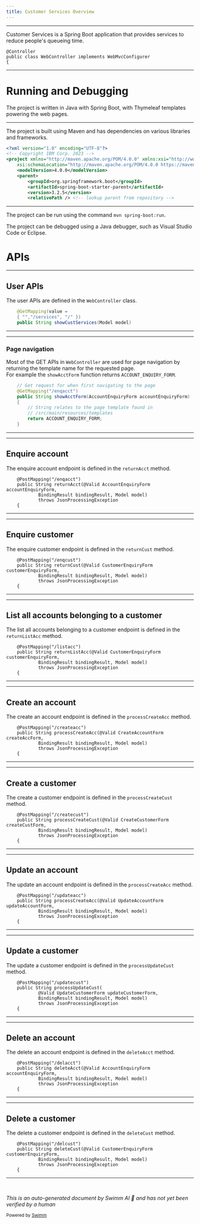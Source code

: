 ```yaml
---
title: Customer Services Overview
---
```

<SwmSnippet path="src/Z-OS-Connect-Customer-Services-Interface/src/main/java/com/ibm/cics/cip/bank/springboot/customerservices/controllers/WebController.java" line="53">

---

Customer Services is a Spring Boot application that provides services to reduce people's queueing time.

```
@Controller
public class WebController implements WebMvcConfigurer
{
```

---

</SwmSnippet>

# Running and Debugging

The project is written in Java with Spring Boot, with Thymeleaf templates powering the web pages.

<SwmSnippet path="/src/Z-OS-Connect-Customer-Services-Interface/pom.xml" line="1">

---

The project is built using Maven and has dependencies on various libraries and frameworks.

```xml
<?xml version="1.0" encoding="UTF-8"?>
<!-- Copyright IBM Corp. 2023 -->
<project xmlns="http://maven.apache.org/POM/4.0.0" xmlns:xsi="http://www.w3.org/2001/XMLSchema-instance"
	xsi:schemaLocation="http://maven.apache.org/POM/4.0.0 https://maven.apache.org/xsd/maven-4.0.0.xsd">
	<modelVersion>4.0.0</modelVersion>
	<parent>
		<groupId>org.springframework.boot</groupId>
		<artifactId>spring-boot-starter-parent</artifactId>
		<version>3.2.5</version>
		<relativePath /> <!-- lookup parent from repository -->
```

---

</SwmSnippet>

The project can be run using the command `mvn spring-boot:run`.

The project can be debugged using a Java debugger, such as Visual Studio Code or Eclipse.

# APIs

<SwmSnippet path="/src/Z-OS-Connect-Customer-Services-Interface/src/main/java/com/ibm/cics/cip/bank/springboot/customerservices/controllers/WebController.java" line="106">

---

## User APIs

The user APIs are defined in the <SwmToken path="src/Z-OS-Connect-Customer-Services-Interface/src/main/java/com/ibm/cics/cip/bank/springboot/customerservices/controllers/WebController.java" pos="54:4:4" line-data="public class WebController implements WebMvcConfigurer">`WebController`</SwmToken> class.

```java
	@GetMapping(value =
	{ "","/services", "/" })
	public String showCustServices(Model model)
```

---

</SwmSnippet>

<SwmSnippet path="/src/Z-OS-Connect-Customer-Services-Interface/src/main/java/com/ibm/cics/cip/bank/springboot/customerservices/controllers/WebController.java" line="123">

---

### Page navigation

Most of the GET APIs in <SwmToken path="/src/Z-OS-Connect-Customer-Services-Interface/src/main/java/com/ibm/cics/cip/bank/springboot/customerservices/controllers/WebController.java" pos="54:4:4" line-data="public class WebController implements WebMvcConfigurer">`WebController`</SwmToken> are used for page navigation by returning the template name for the requested page.\
For example the <SwmToken path="/src/Z-OS-Connect-Customer-Services-Interface/src/main/java/com/ibm/cics/cip/bank/springboot/customerservices/controllers/WebController.java" pos="125:5:5" line-data="	public String showAcctForm(AccountEnquiryForm accountEnquiryForm)">`showAcctForm`</SwmToken> function returns <SwmToken path="/src/Z-OS-Connect-Customer-Services-Interface/src/main/java/com/ibm/cics/cip/bank/springboot/customerservices/controllers/WebController.java" pos="129:3:3" line-data="		return ACCOUNT_ENQUIRY_FORM;">`ACCOUNT_ENQUIRY_FORM`</SwmToken>.

```java
	// Get request for when first navigating to the page
	@GetMapping("/enqacct")
	public String showAcctForm(AccountEnquiryForm accountEnquiryForm)
	{
		// String relates to the page template found in
		// /src/main/resources/templates
		return ACCOUNT_ENQUIRY_FORM;
	}
```

---

</SwmSnippet>

<SwmSnippet path="src/Z-OS-Connect-Customer-Services-Interface/src/main/java/com/ibm/cics/cip/bank/springboot/customerservices/controllers/WebController.java" line="137">

---

## Enquire account

The enquire account endpoint is defined in the <SwmToken path="/src/Z-OS-Connect-Customer-Services-Interface/src/main/java/com/ibm/cics/cip/bank/springboot/customerservices/controllers/WebController.java" pos="138:5:5" line-data="	public String returnAcct(@Valid AccountEnquiryForm accountEnquiryForm,">`returnAcct`</SwmToken> method.

```
	@PostMapping("/enqacct")
	public String returnAcct(@Valid AccountEnquiryForm accountEnquiryForm,
			BindingResult bindingResult, Model model)
			throws JsonProcessingException
	{
```

---

</SwmSnippet>

<SwmSnippet path="src/Z-OS-Connect-Customer-Services-Interface/src/main/java/com/ibm/cics/cip/bank/springboot/customerservices/controllers/WebController.java" line="241">

---

## Enquire customer

The enquire customer endpoint is defined in the <SwmToken path="/src/Z-OS-Connect-Customer-Services-Interface/src/main/java/com/ibm/cics/cip/bank/springboot/customerservices/controllers/WebController.java" pos="242:5:5" line-data="	public String returnCust(@Valid CustomerEnquiryForm customerEnquiryForm,">`returnCust`</SwmToken> method.

```
	@PostMapping("/enqcust")
	public String returnCust(@Valid CustomerEnquiryForm customerEnquiryForm,
			BindingResult bindingResult, Model model)
			throws JsonProcessingException
	{
```

---

</SwmSnippet>

<SwmSnippet path="src/Z-OS-Connect-Customer-Services-Interface/src/main/java/com/ibm/cics/cip/bank/springboot/customerservices/controllers/WebController.java" line="310">

---

## List all accounts belonging to a customer

The list all accounts belonging to a customer endpoint is defined in the <SwmToken path="/src/Z-OS-Connect-Customer-Services-Interface/src/main/java/com/ibm/cics/cip/bank/springboot/customerservices/controllers/WebController.java" pos="311:5:5" line-data="	public String returnListAcc(@Valid CustomerEnquiryForm customerEnquiryForm,">`returnListAcc`</SwmToken> method.

```
	@PostMapping("/listacc")
	public String returnListAcc(@Valid CustomerEnquiryForm customerEnquiryForm,
			BindingResult bindingResult, Model model)
			throws JsonProcessingException
	{
```

---

</SwmSnippet>

<SwmSnippet path="src/Z-OS-Connect-Customer-Services-Interface/src/main/java/com/ibm/cics/cip/bank/springboot/customerservices/controllers/WebController.java" line="381">

---

## Create an account

The create an account endpoint is defined in the <SwmToken path="/src/Z-OS-Connect-Customer-Services-Interface/src/main/java/com/ibm/cics/cip/bank/springboot/customerservices/controllers/WebController.java" pos="382:5:5" line-data="	public String processCreateAcc(@Valid CreateAccountForm createAccForm,">`processCreateAcc`</SwmToken> method.

```
	@PostMapping("/createacc")
	public String processCreateAcc(@Valid CreateAccountForm createAccForm,
			BindingResult bindingResult, Model model)
			throws JsonProcessingException
	{
```

---

</SwmSnippet>

<SwmSnippet path="src/Z-OS-Connect-Customer-Services-Interface/src/main/java/com/ibm/cics/cip/bank/springboot/customerservices/controllers/WebController.java" line="490">

---

## Create a customer

The create a customer endpoint is defined in the <SwmToken path="/src/Z-OS-Connect-Customer-Services-Interface/src/main/java/com/ibm/cics/cip/bank/springboot/customerservices/controllers/WebController.java" pos="491:5:5" line-data="	public String processCreateCust(@Valid CreateCustomerForm createCustForm,">`processCreateCust`</SwmToken> method.

```
	@PostMapping("/createcust")
	public String processCreateCust(@Valid CreateCustomerForm createCustForm,
			BindingResult bindingResult, Model model)
			throws JsonProcessingException
	{
```

---

</SwmSnippet>

<SwmSnippet path="src/Z-OS-Connect-Customer-Services-Interface/src/main/java/com/ibm/cics/cip/bank/springboot/customerservices/controllers/WebController.java" line="587">

---

## Update an account

The update an account endpoint is defined in the <SwmToken path="/src/Z-OS-Connect-Customer-Services-Interface/src/main/java/com/ibm/cics/cip/bank/springboot/customerservices/controllers/WebController.java" pos="588:5:5" line-data="	public String processCreateAcc(@Valid UpdateAccountForm updateAccountForm,">`processCreateAcc`</SwmToken> method.

```
	@PostMapping("/updateacc")
	public String processCreateAcc(@Valid UpdateAccountForm updateAccountForm,
			BindingResult bindingResult, Model model)
			throws JsonProcessingException
	{
```

---

</SwmSnippet>

<SwmSnippet path="src/Z-OS-Connect-Customer-Services-Interface/src/main/java/com/ibm/cics/cip/bank/springboot/customerservices/controllers/WebController.java" line="688">

---

## Update a customer

The update a customer endpoint is defined in the <SwmToken path="/src/Z-OS-Connect-Customer-Services-Interface/src/main/java/com/ibm/cics/cip/bank/springboot/customerservices/controllers/WebController.java" pos="689:5:5" line-data="	public String processUpdateCust(">`processUpdateCust`</SwmToken> method.

```
	@PostMapping("/updatecust")
	public String processUpdateCust(
			@Valid UpdateCustomerForm updateCustomerForm,
			BindingResult bindingResult, Model model)
			throws JsonProcessingException
	{
```

---

</SwmSnippet>

<SwmSnippet path="src/Z-OS-Connect-Customer-Services-Interface/src/main/java/com/ibm/cics/cip/bank/springboot/customerservices/controllers/WebController.java" line="791">

---

## Delete an account

The delete an account endpoint is defined in the <SwmToken path="/src/Z-OS-Connect-Customer-Services-Interface/src/main/java/com/ibm/cics/cip/bank/springboot/customerservices/controllers/WebController.java" pos="792:5:5" line-data="	public String deleteAcct(@Valid AccountEnquiryForm accountEnquiryForm,">`deleteAcct`</SwmToken> method.

```
	@PostMapping("/delacct")
	public String deleteAcct(@Valid AccountEnquiryForm accountEnquiryForm,
			BindingResult bindingResult, Model model)
			throws JsonProcessingException
	{
```

---

</SwmSnippet>

<SwmSnippet path="src/Z-OS-Connect-Customer-Services-Interface/src/main/java/com/ibm/cics/cip/bank/springboot/customerservices/controllers/WebController.java" line="856">

---

## Delete a customer

The delete a customer endpoint is defined in the <SwmToken path="/src/Z-OS-Connect-Customer-Services-Interface/src/main/java/com/ibm/cics/cip/bank/springboot/customerservices/controllers/WebController.java" pos="857:5:5" line-data="	public String deleteCust(@Valid CustomerEnquiryForm customerEnquiryForm,">`deleteCust`</SwmToken> method.

```
	@PostMapping("/delcust")
	public String deleteCust(@Valid CustomerEnquiryForm customerEnquiryForm,
			BindingResult bindingResult, Model model)
			throws JsonProcessingException
	{
```

---

</SwmSnippet>

&nbsp;

*This is an auto-generated document by Swimm AI 🌊 and has not yet been verified by a human*

<SwmMeta version="3.0.0" repo-id="Z2l0aHViJTNBJTNBY2ljcy1iYW5raW5nLXNhbXBsZS1hcHBsaWNhdGlvbi1jYnNhLUlCTS1EZW1vJTNBJTNBU3dpbW0tRGVtbw==" repo-name="cics-banking-sample-application-cbsa"><sup>Powered by [Swimm](https://staging.swimm.cloud/)</sup></SwmMeta>
